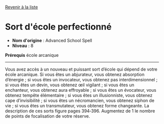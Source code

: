 [Revenir à la liste](..)

# Sort d'école perfectionné

 * **Nom d'origine** : Advanced School Spell
 * **Niveau** : 8


<p><strong>Prérequis</strong> école arcanique</p>
<hr>
<p>Vous avez accès à un nouveau et puissant sort d’école qui dépend de votre école arcanique. Si vous êtes un abjurateur, vous obtenez absorption d’énergie ; si vous êtes un invocateur, vous obtenez pas interdimensionnel ; si vous êtes un devin, vous obtenez œil vigilant ; si vous êtes un enchanteur, vous obtenez aura effroyable ; si vous êtes un évocateur, vous obtenez tempête élémentaire ; si vous êtes un illusionniste, vous obtenez cape d’invisibilité ; si vous êtes un nécromancien, vous obtenez siphon de vie ; si vous êtes un transmutateur, vous obtenez forme changeante. La description de ces sorts figure pages 394‑396. Augmentez de 1 le nombre de points de focalisation de votre réserve.</p>